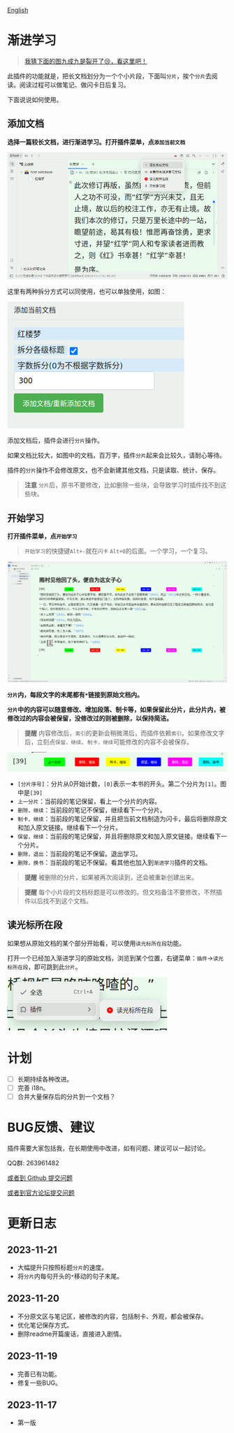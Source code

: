 [English](https://github.com/IAliceBobI/sy-progressive-plugin/blob/main/README.md)

# 渐进学习

> [我猜下面的图九成九是裂开了😢，看这里吧！](https://gitee.com/TokenzQdBN/sy-progressive-plugin/blob/main/README_zh_CN.md)

此插件的功能就是，把长文档划分为一个个小片段，下面叫`分片`，挨个`分片`去阅读。阅读过程可以做笔记、做闪卡日后复习。

下面说说如何使用。

## 添加文档

**选择一篇较长文档，进行渐进学习。打开插件菜单，点`添加当前文档`**

![Alt text](assets/addDoc.png)

这里有两种拆分方式可以同使用，也可以单独使用，如图：

![Alt text](assets/split.png)

添加文档后，插件会进行`分片`操作。

如果文档比较大，如图中的文档，百万字，插件`分片`起来会比较久，请耐心等待。

插件的`分片`操作不会修改原文，也不会新建其他文档，只是读取、统计、保存。

> **注意** `分片`后，原书不要修改，比如删除一些块，会导致学习时插件找不到这些块。

## 开始学习

**打开插件菜单，点`开始学习`**

> `开始学习`的快捷键`Alt+-`就在`闪卡` `Alt+0`的后面。一个学习，一个复习。

![Alt text](assets/reading.png)

**`分片`内，每段文字的末尾都有`*`链接到原始文档内。**

**`分片`中的内容可以随意修改、增加段落、制卡等，如果保留此分片，此分片内，被修改过的内容会被保留，没修改过的则被删除，以保持简洁。**

> **提醒** 内容修改后，`索引`的更新会稍微滞后，而插件依赖`索引`。如果修改文字后，立刻点`保留，继续`、`制卡，继续`可能修改的内容不会被保存。

![Alt text](assets/buttons.png)

* `[分片序号]`：分片从0开始计数，`[0]`表示一本书的开头。第二个分片为`[1]`。图中是`[39]`
* `上一分片`：当前段的笔记保留，看上一个分片的内容。
* `删除，继续`：当前段的笔记不保留，继续看下一个分片。
* `制卡，继续`：当前段的笔记保留，并且把当前文档制造为闪卡，最后将删除原文和加入原文链接。继续看下一个分片。
* `保留，继续`：当前段的笔记保留，并且将删除原文和加入原文链接。继续看下一个分片。
* `删除，退出`：当前段的笔记不保留。退出学习。
* `删除，换书`：当前段的笔记不保留。看其他也加入到`渐进学习`插件的文档。

> **提醒** 被删除的分片，如果被再次阅读到，还会被重新创建出来。

> **提醒** 每个小片段的文档标题是可以修改的。但文档备注不要修改，不然插件以后找不到这个文档。

## 读光标所在段

如果想从原始文档的某个部分开始看，可以使用`读光标所在段`功能。

打开一个已经加入渐进学习的原始文档，浏览到某个位置，右键菜单：`插件`->`读光标所在段`，即可跳到此`分片`。

![Alt text](assets/rightClickMenu.png)

# 计划

- [ ] 长期持续各种改进。
- [ ] 完善 i18n。
- [ ] 合并大量保存后的分片到一个文档？

# BUG反馈、建议

插件需要大家包括我，在长期使用中改进，如有问题、建议可以一起讨论。

QQ群: 263961482

[或者到 Github 提交问题](https://github.com/IAliceBobI/sy-progressive-plugin/issues)

[或者到官方论坛提交问题](https://ld246.com/tag/siyuan)

# 更新日志

## 2023-11-21

* 大幅提升只按照标题`分片`的速度。
* 将`分片`内每句开头的`*`移动的句子末尾。

## 2023-11-20

* 不分原文区与笔记区，被修改的内容，包括制卡、外观，都会被保存。
* 优化笔记保存方式。
* 删除readme开篇废话，直接进入剧情。

## 2023-11-19

* 完善已有功能。
* 修复一些BUG。

## 2023-11-17

* 第一版
